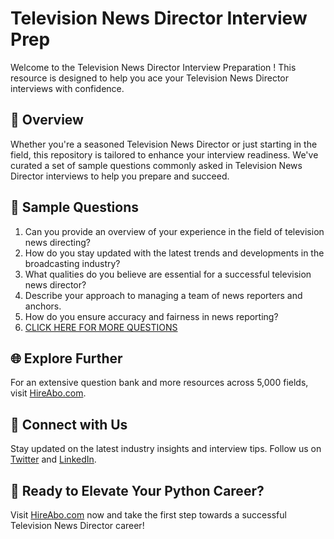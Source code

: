# Television News Director Interview Prep

Welcome to the Television News Director Interview Preparation ! This resource is designed to help you ace your Television News Director interviews with confidence.

## 🚀 Overview

Whether you're a seasoned Television News Director or just starting in the field, this repository is tailored to enhance your interview readiness. We've curated a set of sample questions commonly asked in Television News Director interviews to help you prepare and succeed.

## 📝 Sample Questions

1. Can you provide an overview of your experience in the field of television news directing?
2. How do you stay updated with the latest trends and developments in the broadcasting industry?
3. What qualities do you believe are essential for a successful television news director?
4. Describe your approach to managing a team of news reporters and anchors.
5. How do you ensure accuracy and fairness in news reporting?
6. [CLICK HERE FOR MORE QUESTIONS](https://hireabo.com/job/8_2_10/Television%20News%20Director)

## 🌐 Explore Further

For an extensive question bank and more resources across 5,000 fields, visit [HireAbo.com](https://www.hireabo.com).

## 📱 Connect with Us

Stay updated on the latest industry insights and interview tips. Follow us on [Twitter](https://twitter.com/hireabo) and [LinkedIn](https://www.linkedin.com/in/hire-abo-3609972a8/).

## 🚀 Ready to Elevate Your Python Career?

Visit [HireAbo.com](https://www.hireabo.com) now and take the first step towards a successful Television News Director career!